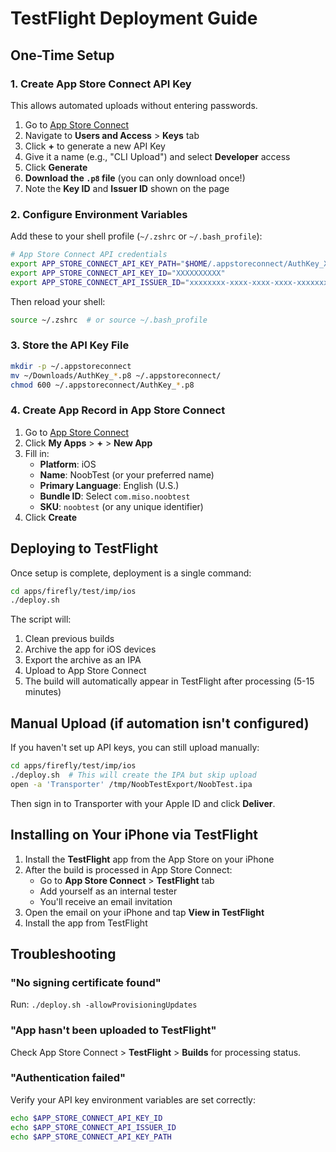 # TestFlight Deployment Guide
## One-Time Setup

### 1. Create App Store Connect API Key

This allows automated uploads without entering passwords.

1. Go to [App Store Connect](https://appstoreconnect.apple.com)
2. Navigate to **Users and Access** > **Keys** tab
3. Click **+** to generate a new API Key
4. Give it a name (e.g., "CLI Upload") and select **Developer** access
5. Click **Generate**
6. **Download the `.p8` file** (you can only download once!)
7. Note the **Key ID** and **Issuer ID** shown on the page

### 2. Configure Environment Variables

Add these to your shell profile (`~/.zshrc` or `~/.bash_profile`):

```bash
# App Store Connect API credentials
export APP_STORE_CONNECT_API_KEY_PATH="$HOME/.appstoreconnect/AuthKey_XXXXXXXXXX.p8"
export APP_STORE_CONNECT_API_KEY_ID="XXXXXXXXXX"
export APP_STORE_CONNECT_API_ISSUER_ID="xxxxxxxx-xxxx-xxxx-xxxx-xxxxxxxxxxxx"
```

Then reload your shell:
```bash
source ~/.zshrc  # or source ~/.bash_profile
```

### 3. Store the API Key File

```bash
mkdir -p ~/.appstoreconnect
mv ~/Downloads/AuthKey_*.p8 ~/.appstoreconnect/
chmod 600 ~/.appstoreconnect/AuthKey_*.p8
```

### 4. Create App Record in App Store Connect

1. Go to [App Store Connect](https://appstoreconnect.apple.com)
2. Click **My Apps** > **+** > **New App**
3. Fill in:
   - **Platform**: iOS
   - **Name**: NoobTest (or your preferred name)
   - **Primary Language**: English (U.S.)
   - **Bundle ID**: Select `com.miso.noobtest`
   - **SKU**: `noobtest` (or any unique identifier)
4. Click **Create**

## Deploying to TestFlight

Once setup is complete, deployment is a single command:

```bash
cd apps/firefly/test/imp/ios
./deploy.sh
```

The script will:
1. Clean previous builds
2. Archive the app for iOS devices
3. Export the archive as an IPA
4. Upload to App Store Connect
5. The build will automatically appear in TestFlight after processing (5-15 minutes)

## Manual Upload (if automation isn't configured)

If you haven't set up API keys, you can still upload manually:

```bash
cd apps/firefly/test/imp/ios
./deploy.sh  # This will create the IPA but skip upload
open -a 'Transporter' /tmp/NoobTestExport/NoobTest.ipa
```

Then sign in to Transporter with your Apple ID and click **Deliver**.

## Installing on Your iPhone via TestFlight

1. Install the **TestFlight** app from the App Store on your iPhone
2. After the build is processed in App Store Connect:
   - Go to **App Store Connect** > **TestFlight** tab
   - Add yourself as an internal tester
   - You'll receive an email invitation
3. Open the email on your iPhone and tap **View in TestFlight**
4. Install the app from TestFlight

## Troubleshooting

### "No signing certificate found"
Run: `./deploy.sh -allowProvisioningUpdates`

### "App hasn't been uploaded to TestFlight"
Check App Store Connect > **TestFlight** > **Builds** for processing status.

### "Authentication failed"
Verify your API key environment variables are set correctly:
```bash
echo $APP_STORE_CONNECT_API_KEY_ID
echo $APP_STORE_CONNECT_API_ISSUER_ID
echo $APP_STORE_CONNECT_API_KEY_PATH
```